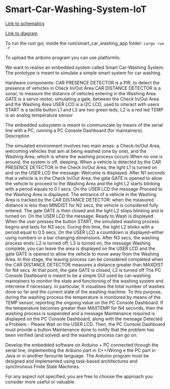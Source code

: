 # Smart-Car-Washing-System-IoT

[Link to schematics](https://www.tinkercad.com/things/f70YHBy9Smm-assignment-2?sharecode=Qky5-qFBu0J0ZiFTgNouhOSUMISXsa-nNM_OSuO9-2k)

[Link to diagram](https://lucid.app/lucidchart/5a9f6e87-3f6f-4bd8-887e-7e449b729c18/edit?invitationId=inv_421cef2f-60e6-4f72-8690-d0ec44e2a91e)

To run the rust gui, inside the rust/smart_car_washing_app folder:
``cargo run -r``

To upload the arduino program you can use platformIo.

We want to realise an embedded system called Smart Car-Washing System. The prototype  is meant to simulate a simple smart system for car washing.


Hardware components:
CAR PRESENCE DETECTOR is a PIR, to detect the presence of vehicles in Check In/Out Area
CAR DISTANCE DETECTOR is a sonar, to measure the distance of vehicles entering in the Washing Area
GATE is a servo-motor, simulating a gate, between the Check In/Out Area and the Washing Area 
USER LCD is a I2C LCD, used to interact with users
START is a tactile button
L1 and L3 are two green leds, L2 is a red led
TEMP is an analog temperature sensor 

The embedded subsystem is meant to communicate by means of the serial line with a PC, running a PC Console Dashboard (for maintainers).
Description

The simulated environment involves two main areas: 
a Check-In/Out Area, welcoming  vehicles that aim at being washed (one by one), and 
the Washing Area, which is where the washing process occurs
When no one is around, the system is off, sleeping.
When a vehicle is detected by the CAR PRESENCE DETECTOR in the Check In/Out Area, the light L1 is turned on and on the USER LCD the message: Welcome is displayed.
After N1 seconds that a vehicle is in the Check In/Out Area, the gate GATE is opened to allow the vehicle to proceed to the Washing Area and the light L2 starts blinking with a period equals to 0.1 secs.  On the USER LCD the message Proceed to the Washing Area is displayed.
The entrance of a vehicle in the Washing Area is tracked by the CAR DISTANCE DETECTOR: when the measured distance is less than MINDIST for N2 secs, the vehicle is considered fully entered. The gate GATE is then closed and the light L2 stops blinking and is turned on.  On the USER LCD the message: Ready to Wash is displayed.
When the user presses the button START, the simulated washing process begins and lasts for N3 secs. During this time, the light L2 blinks with a period equal to 0.5 secs. On the USER LCD a countdown is displayed–either using numbers or a bar changing dimensions.
After N3 secs, the washing process ends: L2 is turned off, L3 is turned on, the message Washing complete, you can leave the area  is displayed on the USER LCD and the gate GATE is opened to allow the vehicle to move away from the Washing Area.  In this stage, the leaving process can be considered completed when the CAR DISTANCE DETECTOR measures a distance greater than MAXDIST for N4 secs. At that point, the gate GATE is closed, L3 is turned off
The PC Console Dashboard is meant to be a simple GUI used by car-washing maintainers  to monitor the state and functioning of the washing system and intervene if necessary. 
In particular, It visualises the total number of washes done so far and  the current state of the washing machine. To this purpose, during the washing process the temperature is monitored by means of the TEMP sensor, reporting  the ongoing value on the PC Console Dashboard. 
 If the temperature becomes greater than MAXTEMP for N4 seconds, then the washing process  is suspended and a message Maintenance required is displayed on the PC Console Dashboard, along with the message  Detected a Problem - Please Wait on the USER LCD. 
Then, the PC Console Dashboard must provide a button Maintenance done to notify that the problem has been verified (and solved)  and the washing process can go on.



Develop the embedded software on Arduino + PC connected through the serial line, implementing the Arduino part in C++/Wiring e the PC part in Java or in another favourite language.  The Arduino program must be designed and implemented using task-based architectures and synchronous Finite State Machines.

For any aspect not specified, you are free to choose the approach you consider more useful or valuable.
